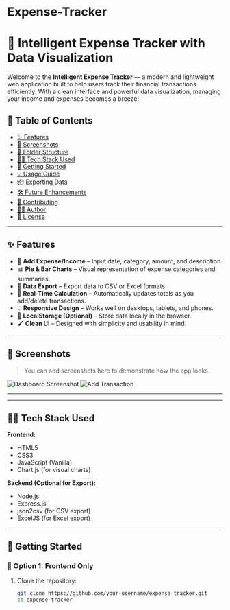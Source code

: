 # Expense-Tracker
# 💸 Intelligent Expense Tracker with Data Visualization

Welcome to the **Intelligent Expense Tracker** — a modern and lightweight web application built to help users track their financial transactions efficiently. With a clean interface and powerful data visualization, managing your income and expenses becomes a breeze!

## 📌 Table of Contents

- [✨ Features](#-features)
- [📸 Screenshots](#-screenshots)
- [📂 Folder Structure](#-folder-structure)
- [🧑‍💻 Tech Stack Used](#-tech-stack-used)
- [🚀 Getting Started](#-getting-started)
- [💡 Usage Guide](#-usage-guide)
- [📦 Exporting Data](#-exporting-data)
- [🛠 Future Enhancements](#-future-enhancements)
- [🤝 Contributing](#-contributing)
- [👨‍💻 Author](#-author)
- [📄 License](#-license)

---

## ✨ Features

- 🔐 **Add Expense/Income** – Input date, category, amount, and description.
- 📊 **Pie & Bar Charts** – Visual representation of expense categories and summaries.
- 📁 **Data Export** – Export data to CSV or Excel formats.
- 🔁 **Real-Time Calculation** – Automatically updates totals as you add/delete transactions.
- 💡 **Responsive Design** – Works well on desktops, tablets, and phones.
- 💾 **LocalStorage (Optional)** – Store data locally in the browser.
- 🖌️ **Clean UI** – Designed with simplicity and usability in mind.

---

## 📸 Screenshots

> You can add screenshots here to demonstrate how the app looks.

![Dashboard Screenshot](screenshots/dashboard.png)
![Add Transaction](screenshots/add_transaction.png)

---

---

## 🧑‍💻 Tech Stack Used

**Frontend:**

- HTML5
- CSS3
- JavaScript (Vanilla)
- Chart.js (for visual charts)

**Backend (Optional for Export):**

- Node.js
- Express.js
- json2csv (for CSV export)
- ExcelJS (for Excel export)

---

## 🚀 Getting Started

### 📁 Option 1: Frontend Only

1. Clone the repository:
   ```bash
   git clone https://github.com/your-username/expense-tracker.git
   cd expense-tracker

